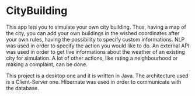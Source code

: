 # CityBuilding

This app lets you to simulate your own city building. Thus, having a map of the city, you can add your own buildings in the wished coordinates after your own rules, having the possibility to specify custom informations. NLP was used in order to specify the action you would like to do. An external API was used in order to get live informations about the weather of an existing city for simulation. A lot of other actions, like rating a neighbourhood or making a complaint, can be done.

This project is a desktop one and it is written in Java. The architecture used is a Client-Server one. Hibernate was used in order to communicate with the database. 